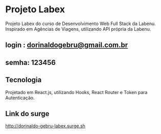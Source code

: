 
# Projeto Labex

Projeto Labex do curso de Desenvolvimento Web Full Stack da Labenu. 
Inspirado em Agências de Viagens, utilizando API própria da Labenu.

## login : dorinaldogebru@gmail.com.br 
## semha:  123456

## Tecnologia

Projetado em React.js, utilizando Hooks, React Router e Token para Autenticação.

## Link do surge

http://dorinaldo-gebru-labex.surge.sh


